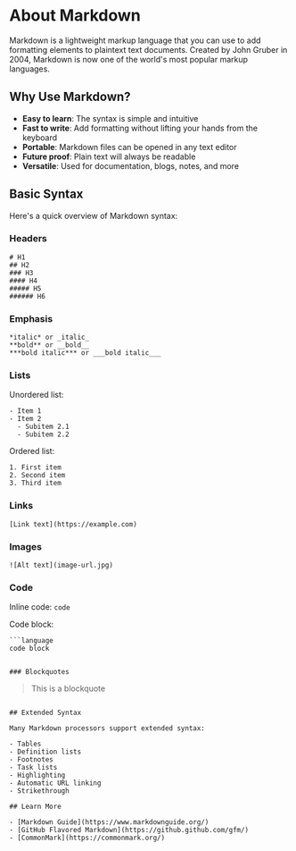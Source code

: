 # About Markdown

Markdown is a lightweight markup language that you can use to add formatting elements to plaintext text documents. Created by John Gruber in 2004, Markdown is now one of the world's most popular markup languages.

## Why Use Markdown?

- **Easy to learn**: The syntax is simple and intuitive
- **Fast to write**: Add formatting without lifting your hands from the keyboard
- **Portable**: Markdown files can be opened in any text editor
- **Future proof**: Plain text will always be readable
- **Versatile**: Used for documentation, blogs, notes, and more

## Basic Syntax

Here's a quick overview of Markdown syntax:

### Headers

```
# H1
## H2
### H3
#### H4
##### H5
###### H6
```

### Emphasis

```
*italic* or _italic_
**bold** or __bold__
***bold italic*** or ___bold italic___
```

### Lists

Unordered list:
```
- Item 1
- Item 2
  - Subitem 2.1
  - Subitem 2.2
```

Ordered list:
```
1. First item
2. Second item
3. Third item
```

### Links

```
[Link text](https://example.com)
```

### Images

```
![Alt text](image-url.jpg)
```

### Code

Inline code: `code`

Code block:
```
```language
code block
```
```

### Blockquotes

```
> This is a blockquote
```

## Extended Syntax

Many Markdown processors support extended syntax:

- Tables
- Definition lists
- Footnotes
- Task lists
- Highlighting
- Automatic URL linking
- Strikethrough

## Learn More

- [Markdown Guide](https://www.markdownguide.org/)
- [GitHub Flavored Markdown](https://github.github.com/gfm/)
- [CommonMark](https://commonmark.org/)